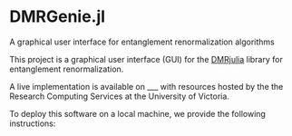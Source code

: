 # DMRGenie.jl
A graphical user interface for entanglement renormalization algorithms

This project is a graphical user interface (GUI) for the [DMRjulia](https://github.com/bakerte/DMRJtensor.jl) library for entanglement renormalization.

A live implementation is available on ___ with resources hosted by the the Research Computing Services at the University of Victoria.

To deploy this software on a local machine, we provide the following instructions:
